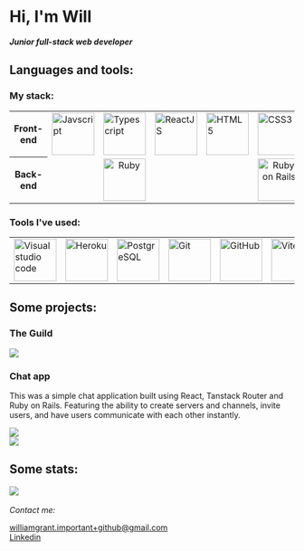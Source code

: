 <h1>Hi, I'm Will</h1>
<em><strong>Junior full-stack web developer</strong></em>

<h2>Languages and tools:</h2>
<h3>My stack:</h3>

<table>
  <tr>
    <th>Front-end</th>
    <td>
      <img alt="Javscript" title="Javascript" src="https://upload.wikimedia.org/wikipedia/commons/6/6a/JavaScript-logo.png" height="75px" width="75px">
    </td>
    <td>
      <img alt="Typescript" title="Typescript" src="https://static-00.iconduck.com/assets.00/typescript-icon-icon-2048x2048-2rhh1z66.png" width="75px" height="75px">
    </td>
    <td>
      <img alt="ReactJS" title="React" src="https://upload.wikimedia.org/wikipedia/commons/thumb/a/a7/React-icon.svg/2300px-React-icon.svg.png" height="75px">
    </td>
    <td>
      <img alt="HTML5" title="HTML" src="https://upload.wikimedia.org/wikipedia/commons/thumb/6/61/HTML5_logo_and_wordmark.svg/1024px-HTML5_logo_and_wordmark.svg.png" height="75px" width="75px">
    </td>
    <td>
      <img alt="CSS3" title="CSS" src="https://upload.wikimedia.org/wikipedia/commons/thumb/d/d5/CSS3_logo_and_wordmark.svg/1452px-CSS3_logo_and_wordmark.svg.png" height="75px">
    </td>
    <td>
      <img alt="Styled components" title="Styled components" src="https://avatars.githubusercontent.com/u/20658825?s=200&v=4" width="75px" height="75px">
    </td>
  </tr>
  <tr>
    <th>Back-end</th>
    <td colspan="3" style="text-align: center;">
      <img alt="Ruby" title="Ruby" src="https://upload.wikimedia.org/wikipedia/commons/thumb/7/73/Ruby_logo.svg/2048px-Ruby_logo.svg.png" height="75px" width="75px">
    </td>
    <td colspan="3" style="text-align: center;">
      <img alt="Ruby on Rails" title="Ruby on Rails" src="https://upload.wikimedia.org/wikipedia/commons/thumb/6/62/Ruby_On_Rails_Logo.svg/2560px-Ruby_On_Rails_Logo.svg.png" height="75px">
    </td>
  </tr>
</table>

<h3>Tools I've used:</h3>
<table>
  <tr>
    <td>
      <img alt="Visual studio code" title="VS Code" src="https://code.visualstudio.com/assets/images/code-stable.png" height="75px" width="75px">
    </td>
    <td>
      <img alt="Heroku" title="Heroku" src="https://cdn.iconscout.com/icon/free/png-256/free-heroku-225989.png?f=webp" height="75px" width="75px">
    </td>
    <td>
      <img alt="PostgreSQL" title="PostgreSQL" src="https://upload.wikimedia.org/wikipedia/commons/thumb/2/29/Postgresql_elephant.svg/993px-Postgresql_elephant.svg.png" height="75px" width="75px">
    </td>
    <td>
      <img alt="Git" title="Git" src="https://upload.wikimedia.org/wikipedia/commons/thumb/3/3f/Git_icon.svg/2048px-Git_icon.svg.png" height="75px" width="75px">
    </td>
    <td>
      <img alt="GitHub" title="GitHub" src="https://cdn-icons-png.flaticon.com/512/25/25231.png" height="75px" width="75px">
    </td>
    <td>
      <img alt="Vite" title="Vite" src="https://upload.wikimedia.org/wikipedia/commons/f/f1/Vitejs-logo.svg" height="75px" width="75px">
    </td>
  </tr>
</table>

<h2>Some projects:</h2>
<h3>The Guild</h3>

[<img src="https://github-readme-stats.vercel.app/api/pin/?username=williamgrant04&repo=the-guild">](https://github.com/williamgrant04/the-guild)

<h3>Chat app</h3>
<p>This was a simple chat application built using React, Tanstack Router and Ruby on Rails. Featuring the ability to create servers and channels, invite users, and have users communicate with each other instantly.</p>

[<img src="https://github-readme-stats.vercel.app/api/pin/?username=williamgrant04&repo=chatClient">](https://github.com/williamgrant04/chatClient)
<br>
[<img src="https://github-readme-stats.vercel.app/api/pin/?username=williamgrant04&repo=chatServer">](https://github.com/williamgrant04/chatServer)

<h2>Some stats:</h2>
<img src="https://github-readme-stats.vercel.app/api/top-langs/?username=williamgrant04&hide=dockerfile,shell&exclude_repo=rent-a-peer,rails-watch-list,rails-yelp-mvp,rails-task-manager,rails-wikinimous,rails-longest-word-game,rails-stupid-coaching,rails-simple-airbnb&layout=donut">
<br>
<br>
<em>Contact me:</em>

williamgrant.important+github@gmail.com
<br>
<a href="https://www.linkedin.com/in/williamgrant-/">Linkedin</a>
